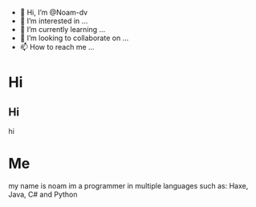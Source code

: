 - 👋 Hi, I’m @Noam-dv
- 👀 I’m interested in ...
- 🌱 I’m currently learning ...
- 💞️ I’m looking to collaborate on ...
- 📫 How to reach me ...


# Hi
## Hi
hi

# Me
my name is noam
im a programmer in multiple languages such as: Haxe, Java, C# and Python
<!---
Noam-dv/Noam-dv is a ✨ special ✨ repository because its `README.md` (this file) appears on your GitHub profile.
You can click the Preview link to take a look at your changes.
--->
